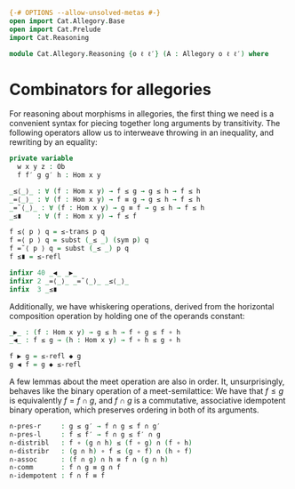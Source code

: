 ```agda
{-# OPTIONS --allow-unsolved-metas #-}
open import Cat.Allegory.Base
open import Cat.Prelude
import Cat.Reasoning

module Cat.Allegory.Reasoning {o ℓ ℓ′} (A : Allegory o ℓ ℓ′) where
```

<!--
```agda
open Allegory A public
open Cat.Reasoning (A .Allegory.cat)
  hiding (module HLevel-instance ; Ob ; Hom ; id ; idl ; idr ; assoc ; _∘_)
  public
```

-->

# Combinators for allegories

For reasoning about morphisms in allegories, the first thing we need is
a convenient syntax for piecing together long arguments by transitivity.
The following operators allow us to interweave throwing in an
inequality, and rewriting by an equality:

```agda
private variable
  w x y z : Ob
  f f′ g g′ h : Hom x y

_≤⟨_⟩_ : ∀ (f : Hom x y) → f ≤ g → g ≤ h → f ≤ h
_=⟨_⟩_ : ∀ (f : Hom x y) → f ≡ g → g ≤ h → f ≤ h
_=˘⟨_⟩_ : ∀ (f : Hom x y) → g ≡ f → g ≤ h → f ≤ h
_≤∎    : ∀ (f : Hom x y) → f ≤ f

f ≤⟨ p ⟩ q = ≤-trans p q
f =⟨ p ⟩ q = subst (_≤ _) (sym p) q
f =˘⟨ p ⟩ q = subst (_≤ _) p q
f ≤∎ = ≤-refl

infixr 40 _◀_ _▶_
infixr 2 _=⟨_⟩_ _=˘⟨_⟩_ _≤⟨_⟩_
infix  3 _≤∎
```

Additionally, we have whiskering operations, derived from the horizontal
composition operation by holding one of the operands constant:

```agda
_▶_ : (f : Hom x y) → g ≤ h → f ∘ g ≤ f ∘ h
_◀_ : f ≤ g → (h : Hom x y) → f ∘ h ≤ g ∘ h

f ▶ g = ≤-refl ◆ g
g ◀ f = g ◆ ≤-refl
```

A few lemmas about the meet operation are also in order. It,
unsurprisingly, behaves like the binary operation of a meet-semilattice:
We have that $f \le g$ is equivalently $f = f \cap g$, and $f \cap g$ is
a commutative, associative idempotent binary operation, which preserves
ordering in both of its arguments.

```agda
∩-pres-r     : g ≤ g′ → f ∩ g ≤ f ∩ g′
∩-pres-l     : f ≤ f′ → f ∩ g ≤ f′ ∩ g
∩-distribl   : f ∘ (g ∩ h) ≤ (f ∘ g) ∩ (f ∘ h)
∩-distribr   : (g ∩ h) ∘ f ≤ (g ∘ f) ∩ (h ∘ f)
∩-assoc      : (f ∩ g) ∩ h ≡ f ∩ (g ∩ h)
∩-comm       : f ∩ g ≡ g ∩ f
∩-idempotent : f ∩ f ≡ f
```

<!--
```agda
∩-pres-r w = ∩-univ ∩-le-l (≤-trans ∩-le-r w)
∩-pres-l w = ∩-univ (≤-trans ∩-le-l w) ∩-le-r
∩-distribl = ∩-univ (_ ▶ ∩-le-l) (_ ▶ ∩-le-r)
∩-distribr = ∩-univ (∩-le-l ◀ _) (∩-le-r ◀ _)
∩-assoc = ≤-antisym
  (∩-univ (≤-trans ∩-le-l ∩-le-l)
          (∩-univ (≤-trans ∩-le-l ∩-le-r) ∩-le-r))
  (∩-univ (∩-univ ∩-le-l (≤-trans ∩-le-r ∩-le-l))
          (≤-trans ∩-le-r ∩-le-r))
∩-comm = ≤-antisym (∩-univ ∩-le-r ∩-le-l) (∩-univ ∩-le-r ∩-le-l)
∩-idempotent = ≤-antisym ∩-le-l (∩-univ ≤-refl ≤-refl)
```
-->
